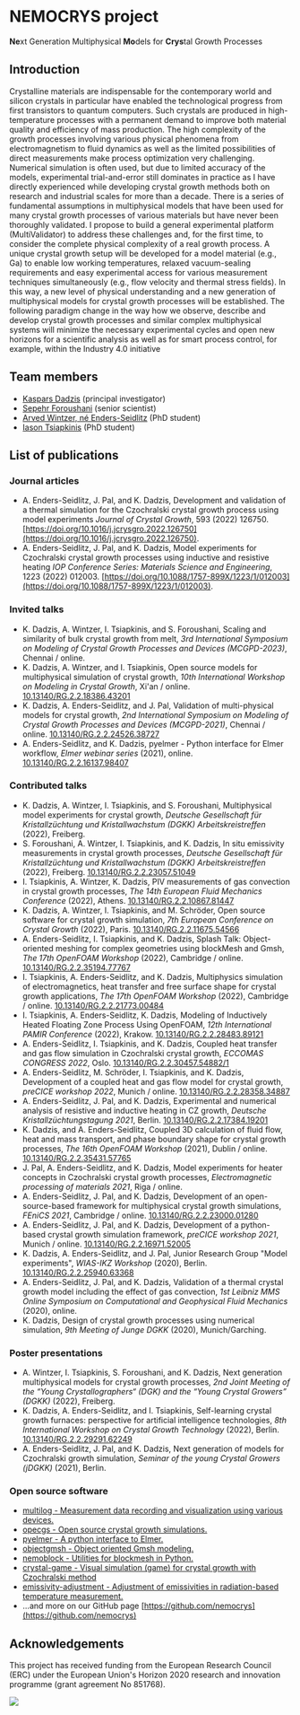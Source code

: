 # NEMOCRYS project

**Ne**xt Generation Multiphysical **Mo**dels for **Crys**tal Growth Processes

## Introduction

Crystalline materials are indispensable for the contemporary world and silicon crystals in particular have enabled the technological progress from first transistors to quantum computers. Such crystals are produced in high-temperature processes with a permanent demand to improve both material quality and efficiency of mass production. The high complexity of the growth processes involving various physical phenomena from electromagnetism to fluid dynamics as well as the limited possibilities of direct measurements make process optimization very challenging. Numerical simulation is often used, but due to limited accuracy of the models, experimental trial-and-error still dominates in practice as I have directly experienced while developing crystal growth methods both on research and industrial scales for more than a decade. There is a series of fundamental assumptions in multiphysical models that have been used for many crystal growth processes of various materials but have never been thoroughly validated. I propose to build a general experimental platform (MultiValidator) to address these challenges and, for the first time, to consider the complete physical complexity of a real growth process. A unique crystal growth setup will be developed for a model material (e.g., Ga) to enable low working temperatures, relaxed vacuum-sealing requirements and easy experimental access for various measurement techniques simultaneously (e.g., flow velocity and thermal stress fields). In this way, a new level of physical understanding and a new generation of multiphysical models for crystal growth processes will be established. The following paradigm change in the way how we observe, describe and develop crystal growth processes and similar complex multiphysical systems will minimize the necessary experimental cycles and open new horizons for a scientific analysis as well as for smart process control, for example, within the Industry 4.0 initiative

## Team members

- [Kaspars Dadzis](https://www.researchgate.net/profile/Kaspars-Dadzis) (principal investigator)
- [Sepehr Foroushani](https://www.researchgate.net/profile/Sepehr-Foroushani) (senior scientist)
- [Arved Wintzer, né Enders-Seidlitz](https://www.researchgate.net/profile/Arved-Wintzer) (PhD student)
- [Iason Tsiapkinis](https://www.researchgate.net/profile/Iason-Tsiapkinis) (PhD student)

## List of publications

### Journal articles

- A. Enders-Seidlitz, J. Pal, and K. Dadzis, Development and validation of a thermal simulation for the Czochralski crystal growth process using model experiments *Journal of Crystal Growth*, 593 (2022) 126750. [https://doi.org/10.1016/j.jcrysgro.2022.126750](https://doi.org/10.1016/j.jcrysgro.2022.126750).
- A. Enders-Seidlitz, J. Pal, and K. Dadzis, Model experiments for Czochralski crystal growth processes using inductive and resistive heating *IOP Conference Series: Materials Science and Engineering*, 1223 (2022) 012003. [https://doi.org/10.1088/1757-899X/1223/1/012003](https://doi.org/10.1088/1757-899X/1223/1/012003).

### Invited talks

- K. Dadzis, A. Wintzer, I. Tsiapkinis, and S. Foroushani, Scaling and similarity of bulk crystal growth from melt, *3rd International Symposium on Modeling of Crystal Growth Processes
and Devices (MCGPD-2023)*, Chennai / online.
- K. Dadzis, A. Wintzer, and I. Tsiapkinis, Open source models for multiphysical simulation of crystal growth, *10th International Workshop on Modeling in Crystal Growth*, Xi'an / online. [10.13140/RG.2.2.18386.43201](http://dx.doi.org/10.13140/RG.2.2.18386.43201)
- K. Dadzis, A. Enders-Seidlitz, and J. Pal, Validation of multi-physical models for crystal growth, *2nd International Symposium on Modeling of Crystal Growth Processes and Devices (MCGPD-2021)*, Chennai / online. [10.13140/RG.2.2.24526.38727](http://dx.doi.org/10.13140/RG.2.2.24526.38727)
- A. Enders-Seidlitz, and K. Dadzis, pyelmer - Python interface for Elmer workflow, *Elmer webinar series* (2021), online. [10.13140/RG.2.2.16137.98407](http://dx.doi.org/10.13140/RG.2.2.16137.98407)

### Contributed talks

- K. Dadzis, A. Wintzer, I. Tsiapkinis, and S. Foroushani, Multiphysical model experiments for crystal growth, *Deutsche Gesellschaft für Kristallzüchtung und Kristallwachstum (DGKK) Arbeitskreistreffen* (2022), Freiberg.
- S. Foroushani, A. Wintzer, I. Tsiapkinis, and K. Dadzis, In situ emissivity measurements in crystal growth processes, *Deutsche Gesellschaft für Kristallzüchtung und Kristallwachstum (DGKK) Arbeitskreistreffen* (2022), Freiberg. [10.13140/RG.2.2.23057.51049](http://dx.doi.org/10.13140/RG.2.2.23057.51049)
- I. Tsiapkinis, A. Wintzer, K. Dadzis, PIV measurements of gas convection in crystal growth processes, *The 14th European Fluid Mechanics Conference* (2022), Athens. [10.13140/RG.2.2.10867.81447](http://dx.doi.org/10.13140/RG.2.2.10867.81447)
- K. Dadzis, A. Wintzer, I. Tsiapkinis, and M. Schröder, Open source software for crystal growth simulation, *7th European Conference on Crystal Growth* (2022), Paris. [10.13140/RG.2.2.11675.54566](http://dx.doi.org/10.13140/RG.2.2.11675.54566)
- A. Enders-Seidlitz, I. Tsiapkinis, and K. Dadzis, Splash Talk: Object-oriented meshing for complex geometries using blockMesh and Gmsh, *The 17th OpenFOAM Workshop* (2022), Cambridge / online. [10.13140/RG.2.2.35194.77767](http://dx.doi.org/10.13140/RG.2.2.35194.77767)
- I. Tsiapkinis, A. Enders-Seidlitz, and K. Dadzis, Multiphysics simulation of electromagnetics, heat transfer and free surface shape for crystal growth applications, *The 17th OpenFOAM Workshop* (2022), Cambridge / online. [10.13140/RG.2.2.21773.00484](http://dx.doi.org/10.13140/RG.2.2.21773.00484)
- I. Tsiapkinis, A. Enders-Seidlitz, K. Dadzis, Modeling of Inductively Heated Floating Zone Process Using OpenFOAM, *12th International PAMIR Conference* (2022), Krakow. [10.13140/RG.2.2.28483.89121](http://dx.doi.org/10.13140/RG.2.2.28483.89121)
- A. Enders-Seidlitz, I. Tsiapkinis, and K. Dadzis, Coupled heat transfer and gas flow simulation in Czochralski crystal growth, *ECCOMAS CONGRESS 2022*, Oslo. [10.13140/RG.2.2.30457.54882/1](http://dx.doi.org/10.13140/RG.2.2.30457.54882/1)
- A. Enders-Seidlitz, M. Schröder, I. Tsiapkinis, and K. Dadzis, Development of a coupled heat and gas flow model for crystal growth, *preCICE workshop 2022*, Munich / online. [10.13140/RG.2.2.28358.34887](http://dx.doi.org/10.13140/RG.2.2.28358.34887)
- A. Enders-Seidlitz, J. Pal, and K. Dadzis, Experimental and numerical analysis of resistive and inductive heating in CZ growth, *Deutsche Kristallzüchtungstagung 2021*, Berlin. [10.13140/RG.2.2.17384.19201](http://dx.doi.org/10.13140/RG.2.2.17384.19201)
- K. Dadzis, and A. Enders-Seidlitz, Coupled 3D calculation of fluid flow, heat and mass transport, and phase boundary shape for crystal growth processes, *The 16th OpenFOAM Workshop* (2021), Dublin / online. [10.13140/RG.2.2.35431.57765
](http://dx.doi.org/10.13140/RG.2.2.35431.57765)
- J. Pal, A. Enders-Seidlitz, and K. Dadzis, Model experiments for heater concepts in Czochralski crystal growth processes, *Electromagnetic processing of materials 2021*, Riga / online.
- A. Enders-Seidlitz, J. Pal, and K. Dadzis, Development of an open-source-based framework for multiphysical crystal growth simulations, *FEniCS 2021*, Cambridge / online. [10.13140/RG.2.2.23000.01280](http://dx.doi.org/10.13140/RG.2.2.23000.01280)
- A. Enders-Seidlitz, J. Pal, and K. Dadzis, Development of a python-based crystal growth simulation framework, *preCICE workshop 2021*, Munich / online. [10.13140/RG.2.2.16971.52005](http://dx.doi.org/10.13140/RG.2.2.16971.52005)
- K. Dadzis, A. Enders-Seidlitz, and J. Pal, Junior Research Group "Model experiments", *WIAS-IKZ Workshop* (2020), Berlin. [10.13140/RG.2.2.25940.63368](http://dx.doi.org/10.13140/RG.2.2.25940.63368)
- A. Enders-Seidlitz, J. Pal, and K. Dadzis, Validation of a thermal crystal growth model including the effect of gas convection, *1st Leibniz MMS Online Symposium on Computational and Geophysical Fluid Mechanics* (2020), online.
- K. Dadzis, Design of crystal growth processes using numerical simulation, *9th Meeting of Junge DGKK* (2020), Munich/Garching.

### Poster presentations

- A. Wintzer, I. Tsiapkinis, S. Foroushani, and K. Dadzis, Next generation multiphysical models for crystal growth processes, *2nd Joint Meeting of the “Young Crystallographers“ (DGK) and the “Young Crystal Growers” (DGKK)* (2022), Freiberg.
- K. Dadzis, A. Enders-Seidlitz, and I. Tsiapkinis, Self-learning crystal growth furnaces: perspective for artificial intelligence technologies, *8th International Workshop on Crystal Growth Technology* (2022), Berlin. [10.13140/RG.2.2.29291.62249](http://dx.doi.org/10.13140/RG.2.2.29291.62249)
- A. Enders-Seidlitz, J. Pal, and K. Dadzis, Next generation of models for Czochralski growth simulation, *Seminar of the young Crystal Growers (jDGKK)* (2021), Berlin.

### Open source software

- [multilog - Measurement data recording and visualization using various devices.](https://github.com/nemocrys/multilog)
- [opecgs - Open source crystal growth simulations.](https://github.com/nemocrys/opencgs)
- [pyelmer - A python interface to Elmer.](https://github.com/nemocrys/pyelmer)
- [objectgmsh - Object oriented Gmsh modeling.](https://github.com/nemocrys/objectgmsh)
- [nemoblock - Utilities for blockmesh in Python.](https://github.com/nemocrys/nemoblock)
- [crystal-game - Visual simulation (game) for crystal growth with Czochralski method](https://github.com/nemocrys/crystal-game)
- [emissivity-adjustment - Adjustment of emissivities in radiation-based temperature measurement.](https://github.com/nemocrys/emissivity-adjustment)
- ...and more on our GitHub page [https://github.com/nemocrys](https://github.com/nemocrys)

## Acknowledgements

This project has received funding from the European Research Council (ERC) under the European Union's Horizon 2020 research and innovation programme (grant agreement No 851768).

<img src="https://raw.githubusercontent.com/nemocrys/pyelmer/master/EU-ERC.png">
